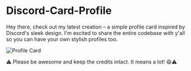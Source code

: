 # Discord-Card-Profile
Hey there, check out my latest creation – a simple profile card inspired by Discord's sleek design. I'm excited to share the entire codebase with y'all so you can have your own stylish profiles too.

![Profile Card](https://github.com/PixoPjl/Discord-Card-Profile/assets/131977643/ce0af7f6-0ff0-406b-bfb0-a4fcfc1ef1ba)

 ⚠️ Please be awesome and keep the credits intact. It means a lot! 😄⚠️
